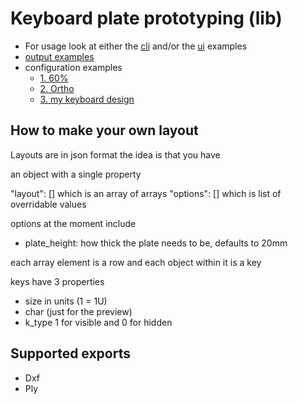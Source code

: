 # Keyboard plate prototyping (lib)

* For usage look at either the [cli](http://github.com/elasticrash/keyboard/tree/master/cli) and/or the [ui](http://github.com/elasticrash/keyboard/tree/master/ui) examples
* [output examples](http://github.com/elasticrash/keyboard/tree/master/samples)
* configuration examples 
    * [1. 60%](http://github.com/elasticrash/keyboard/blob/master/generic60.json)
    * [2. Ortho](https://github.com/elasticrash/keyboard/blob/master/ortho40.json)
    * [3. my keyboard design](https://github.com/elasticrash/keyboard/blob/master/tougo.json)


## How to make your own layout

Layouts are in json format the idea is that you have

an object with a single property

 "layout": [] which is an array of arrays 
 "options": [] which is list of overridable values

 options at the moment include
 * plate_height: how thick the plate needs to be, defaults to 20mm

each array element is a row and each object within it is a key

keys have 3 properties

* size in units (1 = 1U)
* char (just for the preview)
* k_type 1 for visible and 0 for hidden

## Supported exports

* Dxf
* Ply